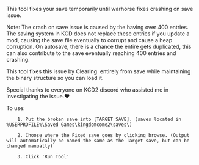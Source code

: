 This tool fixes your save temporarily until warhorse fixes crashing on save issue.

Note: 
The crash on save issue is caused by the <UserMods> having over 400 entries.
The saving system in KCD does not replace these entries if you update a mod, causing the save file eventually to corrupt and cause a heap corruption.
On autosave, there is a chance the entire <UserMods> gets duplicated, this can also contribute to the save eventually reaching 400 entries and crashing.

This tool fixes this issue by Clearing ﻿<modlist> entirely from save while maintaining the binary structure so you can load it.

Special thanks to everyone on KCD2 discord who assisted me in investigating the issue.❤️

To use:

        1. Put the broken save into [TARGET SAVE]. (saves located in %USERPROFILE%\Saved Games\kingdomcome2\saves\)

        2. Choose where the Fixed save goes by clicking browse. (Output will automatically be named the same as the Target save, but can be changed manually)

        3. Click 'Run Tool'

        
